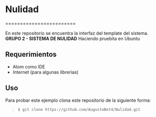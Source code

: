 # Nulidad
========================

En este repositorio se encuentra la interfaz del template del sistema.
**GRUPO 2 - SISTEMA DE NULIDAD** Haciendo pruebita en Ubuntu

Requerimientos
------------
  * Atom como IDE
  * Internet (para algunas librerias)

Uso
---------
Para probar este ejemplo clona este repositorio de la siguiente forma:
>
>     $ git clone https://github.com/AugustoBet4/Nulidad.git
